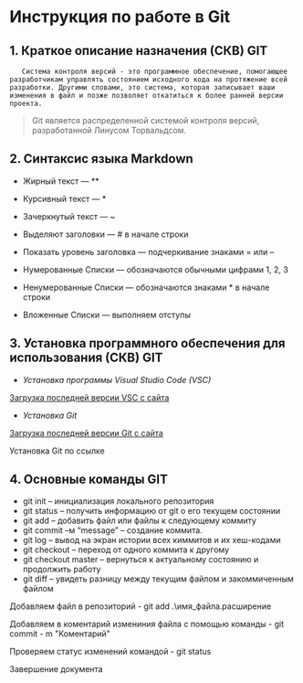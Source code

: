 # Инструкция по работе в Git

## 1. Краткое описание назначения (СКВ) GIT

       Система контроля версий - это программное обеспечение, помогающее разработчикам управлять состоянием исходного кода на протяжение всей разработки. Другими словами, это система, которая записывает ваши изменения в файл и позже позволяет откатиться к более ранней версии проекта.
> Git является распределенной системой контроля версий, разработанной Линусом Торвальдсом.



## 2. Синтаксис языка Markdown

* Жирный текст — **

* Курсивный текст — * 

* Зачеркнутый текст — ~ 

* Выделяют заголовки — # в начале строки

* Показать уровень заголовка — подчеркивание знаками = или – 

* Нумерованные Списки — обозначаются обычными цифрами 1, 2, 3 

* Ненумерованные Списки — обозначаются знаками * в начале строки 

* Вложенные Списки — выполняем отступы


## 3. Установка программного обеспечения для использования (СКВ) GIT


- *Установка программы Visual Studio Code (VSC)* 

[Загрузка последней версии VSC с сайта](https://code.visualstudio.com/downloads)

- *Установка Git*

[Загрузка последней версии Git с сайта](https://git-scm.com/downloads)

Установка Git по ссылке 

## 4. Основные команды GIT
* git init – инициализация локального репозитория
* git status – получить информацию от git о его текущем состоянии 
* git add – добавить файл или файлы к следующему коммиту 
* git commit –м “message” – создание коммита.
* git log – вывод на экран истории всех киммитов и их хеш-кодами 
* git checkout – переход от одного коммита к другому 
* git checkout master – вернуться к актуальному состоянию и продолжить работу 
* git diff – увидеть разницу между текущим файлом и закоммиченным файлом


Добавляем файл в репозиторий - git add .\имя_файла.расширение

Добавляем в коментарий измениния файла с помощью команды - git commit - m "Коментарий"

Проверяем статус изменений командой - git status

Завершение документа
